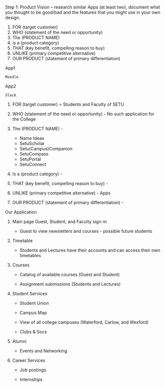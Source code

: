 Step 1: Product Vision – research similar Apps (at least two), document what you thought to be good/bad and
the features that you might use in your own design.
1) FOR (target customer)
2) WHO (statement of the need or opportunity)
3) The (PRODUCT NAME)
4) is a (product category)
5) THAT (key benefit, compelling reason to buy)
6) UNLIKE (primary competitive alternative)
7) OUR PRODUCT (statement of primary differentiation)



App1

	Moodle

App2

	Slack


1) FOR (target customer) = Students and Faculty of SETU

2) WHO (statement of the need or opportunity) - No such application for the College

3) The (PRODUCT NAME) -

   * Name Ideas
   	* SetuScholar
	* Setu(Campus)Companion
	* SetuCompass
	* SetuPortal
	* SetuConnect


5) Is a (product category) - 

6) THAT (key benefit, compelling reason to buy) - 

7) UNLIKE (primary competitive alternative) - Apps

8) OUR PRODUCT (statement of primary differentiation) - 



Our Application 

1) Main page Guest, Student, and Faculty sign-in 
	
	* Guest to view newsletters and courses - possible future students


2) Timetable 

	* Students and Lectures have their accounts and can access their own timetables


3) Courses

	* Catalog of available courses (Guest and Student)

	* Assignment submissions (Students and Lectures)


4) Student Services

	* Student Union

	* Campus Map
		
	* View of all college campuses (Waterford, Carlow, and Wexford)

	* Clubs & Socs


5) Alumni 

	* Events and Networking 


6) Career Services 

	* Job postings
	
	* Internships

	
